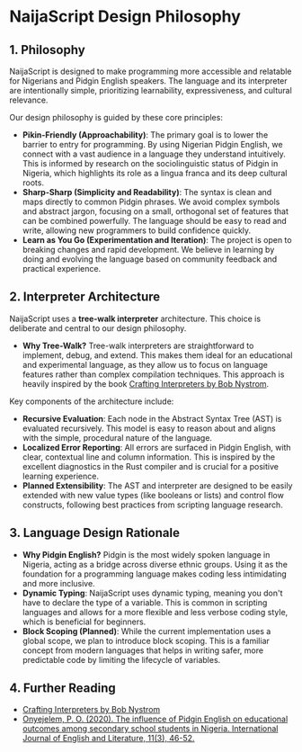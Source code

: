 # NaijaScript Design Philosophy

## 1. Philosophy

NaijaScript is designed to make programming more accessible and relatable for Nigerians and Pidgin English speakers. The language and its interpreter are intentionally simple, prioritizing learnability, expressiveness, and cultural relevance.

Our design philosophy is guided by these core principles:

- **Pikin-Friendly (Approachability)**: The primary goal is to lower the barrier to entry for programming. By using Nigerian Pidgin English, we connect with a vast audience in a language they understand intuitively. This is informed by research on the sociolinguistic status of Pidgin in Nigeria, which highlights its role as a lingua franca and its deep cultural roots.
- **Sharp-Sharp (Simplicity and Readability)**: The syntax is clean and maps directly to common Pidgin phrases. We avoid complex symbols and abstract jargon, focusing on a small, orthogonal set of features that can be combined powerfully. The language should be easy to read and write, allowing new programmers to build confidence quickly.
- **Learn as You Go (Experimentation and Iteration)**: The project is open to breaking changes and rapid development. We believe in learning by doing and evolving the language based on community feedback and practical experience.

## 2. Interpreter Architecture

NaijaScript uses a **tree-walk interpreter** architecture. This choice is deliberate and central to our design philosophy.

- **Why Tree-Walk?** Tree-walk interpreters are straightforward to implement, debug, and extend. This makes them ideal for an educational and experimental language, as they allow us to focus on language features rather than complex compilation techniques. This approach is heavily inspired by the book [Crafting Interpreters by Bob Nystrom](https://craftinginterpreters.com/).

Key components of the architecture include:

- **Recursive Evaluation**: Each node in the Abstract Syntax Tree (AST) is evaluated recursively. This model is easy to reason about and aligns with the simple, procedural nature of the language.
- **Localized Error Reporting**: All errors are surfaced in Pidgin English, with clear, contextual line and column information. This is inspired by the excellent diagnostics in the Rust compiler and is crucial for a positive learning experience.
- **Planned Extensibility**: The AST and interpreter are designed to be easily extended with new value types (like booleans or lists) and control flow constructs, following best practices from scripting language research.

## 3. Language Design Rationale

- **Why Pidgin English?** Pidgin is the most widely spoken language in Nigeria, acting as a bridge across diverse ethnic groups. Using it as the foundation for a programming language makes coding less intimidating and more inclusive.
- **Dynamic Typing**: NaijaScript uses dynamic typing, meaning you don't have to declare the type of a variable. This is common in scripting languages and allows for a more flexible and less verbose coding style, which is beneficial for beginners.
- **Block Scoping (Planned)**: While the current implementation uses a global scope, we plan to introduce block scoping. This is a familiar concept from modern languages that helps in writing safer, more predictable code by limiting the lifecycle of variables.

## 4. Further Reading

- [Crafting Interpreters by Bob Nystrom](https://craftinginterpreters.com/)
- [Onyejelem, P. O. (2020). The influence of Pidgin English on educational outcomes among secondary school students in Nigeria. International Journal of English and Literature, 11(3), 46-52.](https://academicjournals.org/journal/IJEL/article-full-text/1F0EB5564993)
